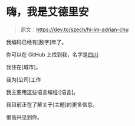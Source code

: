 # 嗨，我是艾德里安

> 原文：<https://dev.to/szech/hi-im-adrian-chu>

我编码已经有[数字]年了。

你可以在 GitHub 上找到我，名字是[四川](https://github.com/szech)

我住在[城市]。

我为[公司]工作

我主要用这些语言编程:[语言]。

我目前正在了解关于[主题]的更多信息。

很高兴见到你。